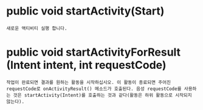 # public void startActivity(Start)
    새로운 액티비티 실행 합니다.

# public void startActivityForResult (Intent intent, int requestCode)
    작업이 완료되면 결과를 원하는 활동을 시작하십시오. 이 활동이 종료되면 주어진 requestCode로 onActivityResult() 메소드가 호출된다. 음성 requestCode를 사용하는 것은 startActivity(Intent)를 호출하는 것과 같다(활동은 하위 활동으로 시작되지 않는다).
    